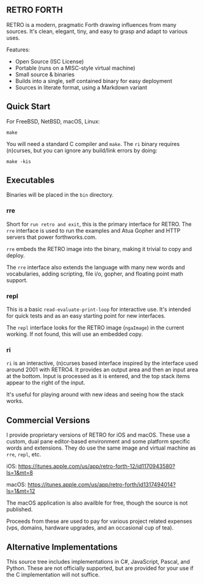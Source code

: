 ## RETRO FORTH

RETRO is a modern, pragmatic Forth drawing influences from many
sources. It's clean, elegant, tiny, and easy to grasp and adapt
to various uses.

Features:

- Open Source (ISC License)
- Portable (runs on a MISC-style virtual machine)
- Small source & binaries
- Builds into a single, self contained binary for easy deployment
- Sources in literate format, using a Markdown variant

## Quick Start

For FreeBSD, NetBSD, macOS, Linux:

    make

You will need a standard C compiler and `make`. The `ri` binary
requires (n)curses, but you can ignore any build/link errors by
doing:

    make -kis

## Executables

Binaries will be placed in the `bin` directory.

### rre

Short for `run retro and exit`, this is the primary interface
for RETRO. The `rre` interface is used to run the examples and
Atua Gopher and HTTP servers that power forthworks.com.

`rre` embeds the RETRO image into the binary, making it trivial
to copy and deploy.

The `rre` interface also extends the language with many new
words and vocabularies, adding scripting, file i/o, gopher, and
floating point math support.

### repl

This is a basic `read-evaluate-print-loop` for interactive use.
It's intended for quick tests and as an easy starting point for
new interfaces.

The `repl` interface looks for the RETRO image (`ngaImage`) in
the current working. If not found, this will use an embedded
copy.

### ri

`ri` is an interactive, (n)curses based interface inspired by
the interface used around 2001 with RETRO4. It provides an
output area and then an input area at the bottom. Input is
processed as it is entered, and the top stack items appear to
the right of the input.

It's useful for playing around with new ideas and seeing how
the stack works.

## Commercial Versions

I provide proprietary versions of RETRO for iOS and macOS.
These use a custom, dual pane editor-based environment and
some platform specific words and extensions. They do use the
same image and virtual machine as `rre`, `repl`, etc.

iOS:   https://itunes.apple.com/us/app/retro-forth-12/id1170943580?ls=1&mt=8

macOS: https://itunes.apple.com/us/app/retro-forth/id1317494014?ls=1&mt=12

The macOS application is also availble for free, though the
source is not published.

Proceeds from these are used to pay for various project related
expenses (vps, domains, hardware upgrades, and an occasional
cup of tea).

## Alternative Implementations

This source tree includes implementations in C#, JavaScript,
Pascal, and Python. These are not officially supported, but
are provided for your use if the C implementation will not
suffice.
